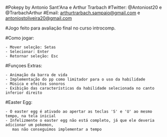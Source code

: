 #Pokepy by Antonio Sant'Ana e Arthur Trarbach
#Twitter: @Antoniost20 e @TrarbachArthur
#Email: arthurtrarbach.sampaio@gmail.com e antoniostoliveira20@gmail.com

#Jogo feito para avaliação final no curso introcomp.

#Como jogar:

	- Mover seleção: Setas
	- Selecionar: Enter
	- Retornar seleção: Esc

#Funçoes Extras: 
	
	- Animação da barra de vida
	- Implementação do pp como limitador para o uso da habilidade
	- Música e efeitos sonoros
	- Exibição das características da habilidade selecionada no canto inferior direito
	

#Easter Egg:

	- O easter egg é ativado ao apertar as teclas 'S' e 'U' ao mesmo tempo, na tela inicial
	- Infelizmente o easter egg não está completo, já que ele deveria adicionar um pokemon,
       mas não conseguimos implementar a tempo
